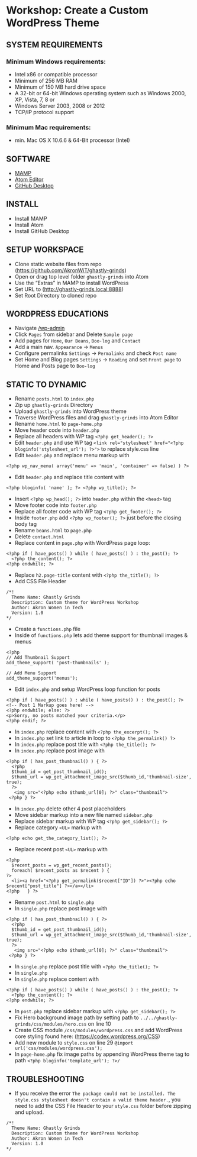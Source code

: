 # Workshop: Create a Custom WordPress Theme

## SYSTEM REQUIREMENTS

### Minimum Windows requirements:
- Intel x86 or compatible processor
- Minimum of 256 MB RAM
- Minimum of 150 MB hard drive space
- A 32-bit or 64-bit Windows operating system such as Windows 2000, XP, Vista, 7, 8 or
- Windows Server 2003, 2008 or 2012
- TCP/IP protocol support

### Minimum Mac requirements:
- min. Mac OS X 10.6.6 & 64-Bit processor (Intel)

## SOFTWARE
- [MAMP](https://www.mamp.info)
- [Atom Editor](http:/atom.io)
- [GitHub Desktop](https://desktop.github.com/)

## INSTALL
- Install MAMP
- Install Atom
- Install GitHub Desktop

## SETUP WORKSPACE
- Clone static website files from repo (https://github.com/AkronWiT/ghastly-grinds)
- Open or drag top level folder `ghastly-grinds` into Atom
- Use the “Extras” in MAMP to install WordPress
- Set URL to (http://ghastly-grinds.local:8888)
- Set Root Directory to cloned repo

## WORDPRESS EDUCATIONS
- Navigate [/wp-admin](http://ghastly-grinds.local:8888/wp-admin)
- Click `Pages` from sidebar and Delete `Sample page`
- Add pages for `Home`, `Our Beans`, `Boo-log` and `Contact`
- Add a main nav. `Appearance` -> `Menus`
- Configure permalinks `Settings` -> `Permalinks` and check `Post name`
- Set Home and Blog pages `Settings` -> `Reading` and set `Front page` to Home and Posts page to `Boo-log`

## STATIC TO DYNAMIC
- Rename `posts.html` to `index.php`
- Zip up `ghastly-grinds` Directory
- Upload `ghastly-grinds` into WordPress theme
- Traverse WordPress files and drag `ghastly-grinds` into Atom Editor
- Rename `home.html` to `page-home.php`
- Move header code into `header.php`
- Replace all headers with WP tag `<?php get_header(); ?>`
- Edit `header.php` and use WP tag `<link rel="stylesheet" href="<?php bloginfo('stylesheet_url'); ?>">` to replace style.css line
- Edit `header.php` and replace menu markup with  
```
<?php wp_nav_menu( array('menu' => 'main', 'container' => false) ) ?>
```
- Edit `header.php` and replace title content with  
```
<?php bloginfo( 'name' ); ?> <?php wp_title(); ?>
```
- Insert `<?php wp_head(); ?>` into `header.php` within the `<head>` tag
- Move footer code into `footer.php`
- Replace all footer code with WP tag `<?php get_footer(); ?>`
- Inside `footer.php` add `<?php wp_footer(); ?>` just before the closing body tag
- Rename `beans.html` to `page.php`
- Delete `contact.html`
- Replace content in `page.php` with WordPress page loop:  
```
<?php if ( have_posts() ) while ( have_posts() ) : the_post(); ?>
  <?php the_content(); ?>
<?php endwhile; ?>
```
- Replace `h2.page-title` content with `<?php the_title(); ?>`
- Add CSS File Header  
```
/*!
  Theme Name: Ghastly Grinds
  Description: Custom theme for WordPress Workshop
  Author: Akron Women in Tech
  Version: 1.0
*/
```
- Create a `functions.php` file
- Inside of `functions.php` lets add theme support for thumbnail images & menus
```
<?php
// Add Thumbnail Support
add_theme_support( 'post-thumbnails' );

// Add Menu Support
add_theme_support('menus');
```
- Edit `index.php` and setup WordPress loop function for posts  
```
<?php if ( have_posts() ) : while ( have_posts() ) : the_post(); ?>
<!-- Post 1 Markup goes here! -->
<?php endwhile; else: ?>
<p>Sorry, no posts matched your criteria.</p>
<?php endif; ?>
```
- In `index.php` replace content with `<?php the_excerpt(); ?>`
- In `index.php` set link to article in loop to `<?php the_permalink() ?>`
- In `index.php` replace post title with `<?php the_title(); ?>`
- In `index.php` replace post image with  
```
<?php if ( has_post_thumbnail() ) { ?>
  <?php
  $thumb_id = get_post_thumbnail_id();
  $thumb_url = wp_get_attachment_image_src($thumb_id,'thumbnail-size', true);
  ?>
   <img src="<?php echo $thumb_url[0]; ?>" class="thumbnail">
 <?php } ?>
 ```
- In `index.php` delete other 4 post placeholders
- Move sidebar markup into a new file named `sidebar.php`
- Replace sidebar markup with WP tag `<?php get_sidebar(); ?>`
- Replace category `<UL>` markup with
```
<?php echo get_the_category_list(); ?>
```
- Replace recent post `<UL>` markup with
```
<?php
  $recent_posts = wp_get_recent_posts();
  foreach( $recent_posts as $recent ) {
?>
  <li><a href="<?php get_permalink($recent["ID"]) ?>"><?php echo $recent["post_title"] ?></a></li>
<?php	} ?>
```
- Rename `post.html` to `single.php`
- In `single.php` replace post image with  
```
<?php if ( has_post_thumbnail() ) { ?>
  <?php
  $thumb_id = get_post_thumbnail_id();
  $thumb_url = wp_get_attachment_image_src($thumb_id,'thumbnail-size', true);
  ?>
   <img src="<?php echo $thumb_url[0]; ?>" class="thumbnail">
 <?php } ?>
 ```
- In `single.php` replace post title with `<?php the_title(); ?>`
- In `single.php`
- In `single.php` replace content with  
```
<?php if ( have_posts() ) while ( have_posts() ) : the_post(); ?>
  <?php the_content(); ?>
<?php endwhile; ?>
```
- In `post.php` replace sidebar markup with `<?php get_sidebar(); ?>`
- Fix Hero background image path by setting path to `../../ghastly-grinds/css/modules/hero.css` on line 10
- Create CSS module `/css/modules/wordpress.css` and add WordPress core styling found here: (https://codex.wordpress.org/CSS)
- Add new module to `style.css` on line 29 `@import url('css/modules/wordpress.css');`
- In `page-home.php` fix image paths by appending WordPress theme tag to path `<?php bloginfo('template_url'); ?>/`

## TROUBLESHOOTING
- If you receive the error `The package could not be installed. The style.css stylesheet doesn't contain a valid theme header.`, you need to add the CSS File Header to your `style.css` folder before zipping and upload.
```
/*!
  Theme Name: Ghastly Grinds
  Description: Custom theme for WordPress Workshop
  Author: Akron Women in Tech
  Version: 1.0
*/
```

